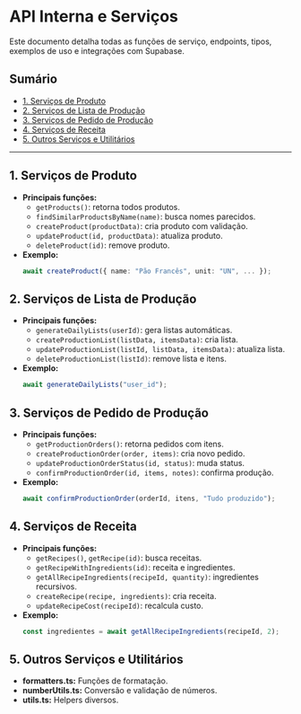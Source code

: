# API Interna e Serviços

Este documento detalha todas as funções de serviço, endpoints, tipos, exemplos de uso e integrações com Supabase.

## Sumário
- [1. Serviços de Produto](#1-serviços-de-produto)
- [2. Serviços de Lista de Produção](#2-serviços-de-lista-de-produção)
- [3. Serviços de Pedido de Produção](#3-serviços-de-pedido-de-produção)
- [4. Serviços de Receita](#4-serviços-de-receita)
- [5. Outros Serviços e Utilitários](#5-outros-serviços-e-utilitários)

---

## 1. Serviços de Produto
- **Principais funções:**
  - `getProducts()`: retorna todos produtos.
  - `findSimilarProductsByName(name)`: busca nomes parecidos.
  - `createProduct(productData)`: cria produto com validação.
  - `updateProduct(id, productData)`: atualiza produto.
  - `deleteProduct(id)`: remove produto.
- **Exemplo:**
  ```ts
  await createProduct({ name: "Pão Francês", unit: "UN", ... });
  ```

## 2. Serviços de Lista de Produção
- **Principais funções:**
  - `generateDailyLists(userId)`: gera listas automáticas.
  - `createProductionList(listData, itemsData)`: cria lista.
  - `updateProductionList(listId, listData, itemsData)`: atualiza lista.
  - `deleteProductionList(listId)`: remove lista e itens.
- **Exemplo:**
  ```ts
  await generateDailyLists("user_id");
  ```

## 3. Serviços de Pedido de Produção
- **Principais funções:**
  - `getProductionOrders()`: retorna pedidos com itens.
  - `createProductionOrder(order, items)`: cria novo pedido.
  - `updateProductionOrderStatus(id, status)`: muda status.
  - `confirmProductionOrder(id, items, notes)`: confirma produção.
- **Exemplo:**
  ```ts
  await confirmProductionOrder(orderId, itens, "Tudo produzido");
  ```

## 4. Serviços de Receita
- **Principais funções:**
  - `getRecipes()`, `getRecipe(id)`: busca receitas.
  - `getRecipeWithIngredients(id)`: receita e ingredientes.
  - `getAllRecipeIngredients(recipeId, quantity)`: ingredientes recursivos.
  - `createRecipe(recipe, ingredients)`: cria receita.
  - `updateRecipeCost(recipeId)`: recalcula custo.
- **Exemplo:**
  ```ts
  const ingredientes = await getAllRecipeIngredients(recipeId, 2);
  ```

## 5. Outros Serviços e Utilitários
- **formatters.ts:** Funções de formatação.
- **numberUtils.ts:** Conversão e validação de números.
- **utils.ts:** Helpers diversos.
